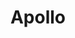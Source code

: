 ---
blog: https://blog.apollographql.com/
codehost: https://github.com/https://github.com/apollographql
logohandle: apollographql
slack: https://www.apollographql.com/slack
sort: apollographql
title: Apollo
twitter: https://x.com/apollographql
website: https://www.apollographql.com/
youtube: https://youtube.com/c/ApolloGraphQL
---